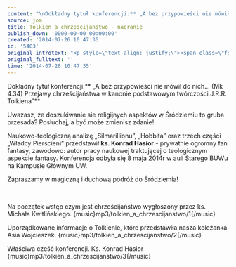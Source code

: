 ```yaml
---
content: "\nDokładny tytuł konferencji:** „A bez przypowieści nie mówił do nich... (Mk 4.34) Przejawy chrześcijaństwa w kanonie podstawowym twórczości J.R.R. Tolkiena”**\n \n Uważasz, że doszukiwanie sie religijnych aspektów w Śródziemiu to gruba przesada? Posłuchaj, a być może zmienisz zdanie!\n \n Naukowo-teologiczną analizę „Silmarillionu”, „Hobbita” oraz trzech części „Władcy Pierścieni” przedstawił **ks. Konrad Hasior** - prywatnie ogromny fan fantasy, zawodowo: autor pracy naukowej traktującej o teologicznym aspekcie fantasy. \nKonferencja odbyła się 8 maja 2014r w auli Starego BUWu na Kampusie Głównym UW.\n \n Zapraszamy w magiczną i duchową podróż do Śródziemia!\n\r\n\n\_\n\r\n\nNa początek wstęp czym jest chrześcijaństwo wygłoszony przez ks. Michała Kwitlińskiego.\n{music}mp3/tolkien_a_chrzescijanstwo/1{/music}\n\r\n\nUporządkowane informacje o Tolkienie, które przedstawiła nasza koleżanka Asia Wojcieszek.\n{music}mp3/tolkien_a_chrzescijanstwo/2{/music}\n\r\n\nWłaściwa część konferencji. Ks. Konrad Hasior\n{music}mp3/tolkien_a_chrzescijanstwo/3{/music}\n"
source: jom
title: Tolkien a chrzescijanstwo - nagranie
publish_down: '0000-00-00 00:00:00'
created: '2014-07-26 10:47:35'
id: '5403'
original_introtext: "<p style=\"text-align: justify;\"><span class=\"fsl\">Dokładny tytuł konferencji:<strong> „A bez przypowieści nie mówił do nich... (Mk 4.34) Przejawy chrześcijaństwa w kanonie podstawowym twórczości J.R.R. Tolkiena”</strong><br /> <br /> Uważasz, że doszukiwanie sie religijnych aspektów w Śródziemiu to gruba przesada? Posłuchaj, a być może zmienisz zdanie!<br /> <br /> Naukowo-teologiczną analizę „Silmarillionu”, „Hobbita”<span class=\"text_exposed_show\"> oraz trzech części „Władcy Pierścieni” przedstawił <strong>ks. Konrad Hasior</strong> - prywatnie ogromny fan fantasy, zawodowo: autor pracy naukowej traktującej o teologicznym aspekcie fantasy. <br />Konferencja odbyła się 8 maja 2014r w auli Starego BUWu na Kampusie Głównym UW.<br /> <br /> Zapraszamy w magiczną i duchową podróż do Śródziemia!</span></span></p>\r\n<p><span class=\"fsl\"><span class=\"text_exposed_show\">\_</span></span></p>\r\n<p>Na początek wstęp czym jest chrześcijaństwo wygłoszony przez ks. Michała Kwitlińskiego.<br />{music}mp3/tolkien_a_chrzescijanstwo/1{/music}</p>\r\n<p>Uporządkowane informacje o Tolkienie, które przedstawiła nasza koleżanka Asia Wojcieszek.<br />{music}mp3/tolkien_a_chrzescijanstwo/2{/music}</p>\r\n<p>Właściwa część konferencji. Ks. Konrad Hasior<br />{music}mp3/tolkien_a_chrzescijanstwo/3{/music}</p>"
original_fulltext: ''
time: '2014-07-26 10:47:35'
---
```

Dokładny tytuł konferencji:** „A bez przypowieści nie mówił do nich... (Mk 4.34) Przejawy chrześcijaństwa w kanonie podstawowym twórczości J.R.R. Tolkiena”**
 
 Uważasz, że doszukiwanie sie religijnych aspektów w Śródziemiu to gruba przesada? Posłuchaj, a być może zmienisz zdanie!
 
 Naukowo-teologiczną analizę „Silmarillionu”, „Hobbita” oraz trzech części „Władcy Pierścieni” przedstawił **ks. Konrad Hasior** - prywatnie ogromny fan fantasy, zawodowo: autor pracy naukowej traktującej o teologicznym aspekcie fantasy. 
Konferencja odbyła się 8 maja 2014r w auli Starego BUWu na Kampusie Głównym UW.
 
 Zapraszamy w magiczną i duchową podróż do Śródziemia!


 


Na początek wstęp czym jest chrześcijaństwo wygłoszony przez ks. Michała Kwitlińskiego.
{music}mp3/tolkien_a_chrzescijanstwo/1{/music}


Uporządkowane informacje o Tolkienie, które przedstawiła nasza koleżanka Asia Wojcieszek.
{music}mp3/tolkien_a_chrzescijanstwo/2{/music}


Właściwa część konferencji. Ks. Konrad Hasior
{music}mp3/tolkien_a_chrzescijanstwo/3{/music}


<!--{{json:{"created_date":"2014-07-26 10:47:35","publish_down":"0000-00-00 00:00:00","id":"5403"}}}-->